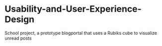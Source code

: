 Usability-and-User-Experience-Design
====================================

School project, a prototype blogportal that uses a Rubiks cube to visualize unread posts

